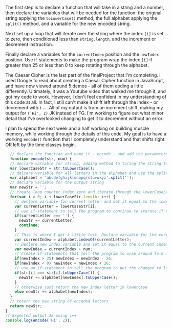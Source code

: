   The first step is to declare a function that will take in a string and a number, then declare the variables that will be needed for the function: the original string applying the `toLowerCase()` method, the full alphabet applying the `split()` method, and a variable for the new encoded string.

  Next set up a loop that will iterate over the string where the index `[i]` is set to zero, then conditioned less than `string.length`, and the increment or decrement instruction.

  Finally declare a variables for the `currentIndex` position and the `newIndex` position. Use if-statements to make the program wrap the index `[i]` if greater than 25 or less than 0 to keep rotating through the alphabet.

  The Caesar Cipher is the last part of the finalProject that I'm completing. I used Google to read about creating a Caesar Cipher function in JavaScript, and have now viewed around 5 demos - all of them coding a little differently. Ultimately, it was a Youtube video that walked me through it, and got my code to work. However, I don't feel confident in my understanding of this code at all. In fact, I still can't make it shift left through the index - or decrement with `i--`. All of my output is from an increment shift, making my output for `('Hi', 2)` JK instead of FG. I'm working to figure out what minor detail that I've overlooked changing to get it to decrement without an error.

  I plan to spend the next week and a half working on building muscle memory, while working through the details of this code. My goal is to have a working `encode()` function that I completely understand and that shifts right OR left by the time classes begin.

```js
  // declare the function and name it - encode - and add the parameters for the function to take a string and a number
  function encode(str, num) {
  // declare variable for string, adding method to turing the string to lowercase letters
  var lowerCaseStr = str.toLowerCase();
  // delcare variable for all letters in the alphabet and use the split method to split the alphabet up into individual letters
  var alphabet = 'abcdefghijklmnopqrstuvwxyz'.split('');
  // declare variable for the output string
  var newStr = '';
  // create loop counter index zero and iterate through the lowerCaseString.length, set increment or decrement
  for(var i = 0; i < lowerCaseStr.length; i++) {
    // declare variable for current letter and set it equal to the lowerCaseStr index position
    var currentLetter = lowerCaseStr[i];
    // use if-statement to tell the program to continue to iterate if the current letter is an empty space
    if(currentLetter === '') {
      newStr += currentLetter;
      continue;
    }
    // This is where I get a little lost. Declare variable for the current index and set it equal to the alphabet index of the current letter
    var currentIndex = alphabet.indexOf(currentLetter);
    // Declare new index variable and set it equal to the current index plus a number which will be an argument passed in
    var newIndex = currentIndex + num;
    // Create if-statements that tell the program to wrap around to 0 index position or 26 index position when the newIndex is greater than 25 or less than 0.
    if(newIndex > 25) newIndex = newIndex - 26;
    if(newIndex < 0) newIndex = newIndex + 26;
    // use an if-statement to tell the program to put the changed to lowercase letters back to uppercase letters.
    if(str[i] === str[i].toUpperCase()) {
      newStr += alphabet[newIndex].toUpperCase();
    }
    // otherwise just return the new index letter in lowercase
    else newStr += alphabet[newIndex];
  }
  // return the new string of encoded letters
  return newStr;
}
// Expected output Jk using i++
console.log(encode('Hi', 2));
```
